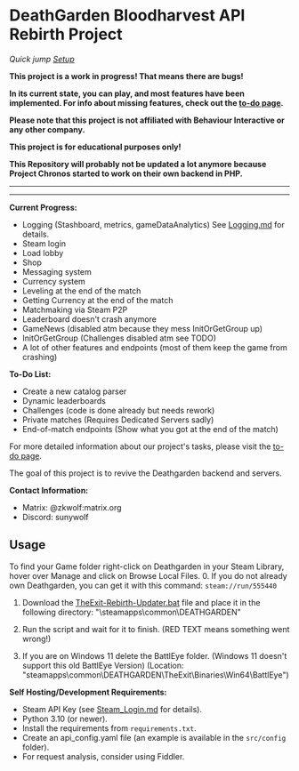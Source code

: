 # DeathGarden Bloodharvest API Rebirth Project

*Quick jump [Setup](https://github.com/wolfswolke/DeathGarden_API_Rebirth?tab=readme-ov-file#usage)*

**This project is a work in progress! That means there are bugs!**

**In its current state, you can play, and most features have been implemented. 
For info about missing features, check out the [to-do page](https://github.com/users/wolfswolke/projects/2/views/1).**

**Please note that this project is not affiliated with Behaviour Interactive or any other company.**

**This project is for educational purposes only!**

**This Repository will probably not be updated a lot anymore because 
Project Chronos started to work on their own backend in PHP.**

****

****

**Current Progress:**
- Logging (Stashboard, metrics, gameDataAnalytics) See [Logging.md](https://github.com/wolfswolke/DeathGarden_API_Rebirth/blob/master/Doc/Logging.md) for details.
- Steam login
- Load lobby
- Shop
- Messaging system
- Currency system
- Leveling at the end of the match
- Getting Currency at the end of the match
- Matchmaking via Steam P2P
- Leaderboard doesn't crash anymore
- GameNews (disabled atm because they mess InitOrGetGroup up)
- InitOrGetGroup (Challenges disabled atm see TODO)
- A lot of other features and endpoints (most of them keep the game from crashing)


**To-Do List:**
- Create a new catalog parser
- Dynamic leaderboards
- Challenges (code is done already but needs rework)
- Private matches (Requires Dedicated Servers sadly)
- End-of-match endpoints (Show what you got at the end of the match)

For more detailed information about our project's tasks, please visit the [to-do page](https://github.com/users/wolfswolke/projects/2/views/1).

The goal of this project is to revive the Deathgarden backend and servers. 

**Contact Information:**
- Matrix: @zkwolf:matrix.org
- Discord: sunywolf

## Usage
 To find your Game folder right-click on Deathgarden in your Steam Library, hover over Manage and click on Browse Local Files.
0. If you do not already own Deathgarden, you can get it with this command: 
`steam://run/555440`

1. Download the [TheExit-Rebirth-Updater.bat](https://github.com/wolfswolke/DeathGarden_API_Rebirth/blob/master/src/files/TheExit-Rebirth-Updater.bat) file and place it in the following directory: "\steamapps\common\DEATHGARDEN\"

2. Run the script and wait for it to finish. (RED TEXT means something went wrong!)

3. If you are on Windows 11 delete the BattlEye folder. (Windows 11 doesn't support this old BattlEye Version)
   (Location: "steamapps\common\DEATHGARDEN\TheExit\Binaries\Win64\BattlEye")


**Self Hosting/Development Requirements:**
- Steam API Key (see [Steam_Login.md](https://github.com/wolfswolke/DeathGarden_API_Rebirth/blob/master/Doc/Steam_Login.md) for details).
- Python 3.10 (or newer).
- Install the requirements from `requirements.txt`.
- Create an api_config.yaml file (an example is available in the `src/config` folder).
- For request analysis, consider using Fiddler.
